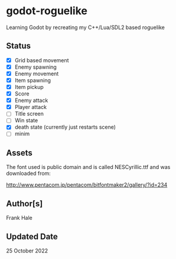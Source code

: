 # godot-roguelike

Learning Godot by recreating my C++/Lua/SDL2 based roguelike

## Status

- [x] Grid based movement  
- [x] Enemy spawning  
- [x] Enemy movement  
- [x] Item spawning  
- [x] Item pickup  
- [x] Score  
- [x] Enemy attack
- [x] Player attack
- [ ] Title screen
- [ ] Win state
- [x] death state (currently just restarts scene)
- [ ] minim

## Assets

The font used is public domain and is called NESCyrillic.ttf and was downloaded
from:

<http://www.pentacom.jp/pentacom/bitfontmaker2/gallery/?id=234>

## Author[s]

Frank Hale

## Updated Date

25 October 2022

